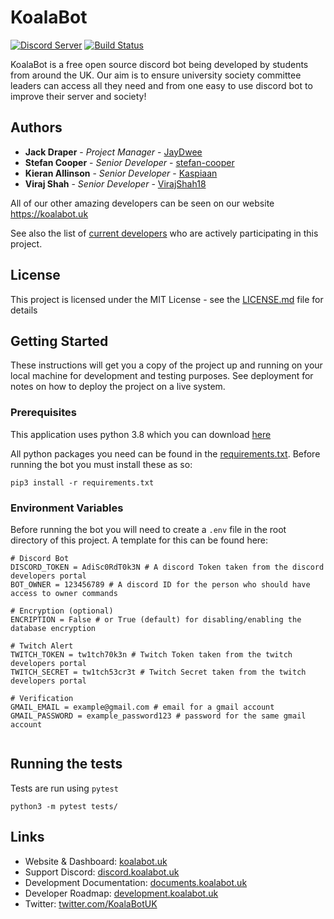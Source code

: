 # KoalaBot
[![Discord Server](https://discord.com/api/guilds/729325378681962576/widget.png?style=shield)](https://discord.gg/5etEjVd)
[![Build Status](https://api.travis-ci.org/KoalaBotUK/KoalaBot.svg?branch=master)](https://travis-ci.org/KoalaBotUK/KoalaBot)


KoalaBot is a free open source discord bot being developed by students from around the UK. 
Our aim is to ensure university society committee leaders can access all they need and from one easy to use discord bot 
to improve their server and society! 

## Authors

* **Jack Draper** - *Project Manager* - [JayDwee](https://github.com/JayDwee)
* **Stefan Cooper** - *Senior Developer* - [stefan-cooper](https://github.com/stefan-cooper)
* **Kieran Allinson** - *Senior Developer* - [Kaspiaan](https://github.com/Kaspiaan)
* **Viraj Shah** - *Senior Developer* - [VirajShah18](https://github.com/VirajShah18)

All of our other amazing developers can be seen on our website https://koalabot.uk

See also the list of [current developers](https://github.com/orgs/KoalaBotUK/teams/developers) who are actively participating in this project.

## License

This project is licensed under the MIT License - see the [LICENSE.md](LICENSE.md) file for details

## Getting Started

These instructions will get you a copy of the project up and running on your local machine for development and testing purposes. See deployment for notes on how to deploy the project on a live system.

### Prerequisites

This application uses python 3.8 which you can download [here](https://www.python.org/downloads/)

All python packages you need can be found in the [requirements.txt](requirements.txt).
Before running the bot you must install these as so:

```
pip3 install -r requirements.txt
``` 


### Environment Variables

Before running the bot you will need to create a `.env` file in the root directory of this project. A template for this can be found here:

```dotenv
# Discord Bot
DISCORD_TOKEN = AdiSc0RdT0k3N # A discord Token taken from the discord developers portal 
BOT_OWNER = 123456789 # A discord ID for the person who should have access to owner commands

# Encryption (optional)
ENCRIPTION = False # or True (default) for disabling/enabling the database encryption

# Twitch Alert
TWITCH_TOKEN = tw1tch70k3n # Twitch Token taken from the twitch developers portal
TWITCH_SECRET = tw1tch53cr3t # Twitch Secret taken from the twitch developers portal

# Verification
GMAIL_EMAIL = example@gmail.com # email for a gmail account
GMAIL_PASSWORD = example_password123 # password for the same gmail account


```

## Running the tests
Tests are run using `pytest`
```
python3 -m pytest tests/
```

## Links
* Website & Dashboard: [koalabot.uk](https://koalabot.uk)
* Support Discord: [discord.koalabot.uk](http://discord.koalabot.uk)
* Development Documentation: [documents.koalabot.uk](http://documents.koalabot.uk)
* Developer Roadmap: [development.koalabot.uk](http://development.koalabot.uk)
* Twitter: [twitter.com/KoalaBotUK](https://twitter.com/KoalaBotUK)